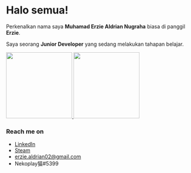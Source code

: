 # Halo semua! 

Perkenalkan nama saya **Muhamad Erzie Aldrian Nugraha** biasa di panggil **Erzie**.

Saya seorang **Junior Developer** yang sedang melakukan tahapan belajar.

<p align="left">
<a href="https://github.com/dimasmds">
  <img height="180em" src="https://github-readme-stats-eight-theta.vercel.app/api?username=erziealdrian02&show_icons=true&theme=algolia&include_all_commits=true&count_private=true"/>
  <img height="180em" src="https://github-readme-stats-eight-theta.vercel.app/api/top-langs/?username=dimasmds&layout=compact&langs_count=8&theme=algolia"/>
</a>
</p>

### Reach me on
- <a href="https://www.linkedin.com/in/muhamad-erzie-aldrian-nugraha-142239213/">LinkedIn</a>
- <a href="https://steamcommunity.com/id/N3nPl4yZz/">Steam</a>
- erzie.aldrian02@gmail.com
- Nekoplay猫#5399
